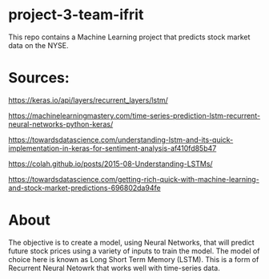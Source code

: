 # project-3-team-ifrit
This repo contains a Machine Learning project that predicts stock market data on the NYSE.

# Sources:
https://keras.io/api/layers/recurrent_layers/lstm/

https://machinelearningmastery.com/time-series-prediction-lstm-recurrent-neural-networks-python-keras/

https://towardsdatascience.com/understanding-lstm-and-its-quick-implementation-in-keras-for-sentiment-analysis-af410fd85b47

https://colah.github.io/posts/2015-08-Understanding-LSTMs/

https://towardsdatascience.com/getting-rich-quick-with-machine-learning-and-stock-market-predictions-696802da94fe

# About
The objective is to create a model, using Neural Networks, that will predict future stock prices using a variety of inputs to train the model.  The model of choice here is known as Long Short Term Memory (LSTM).  This is a form of Recurrent Neural Netowrk that works well with time-series data.
